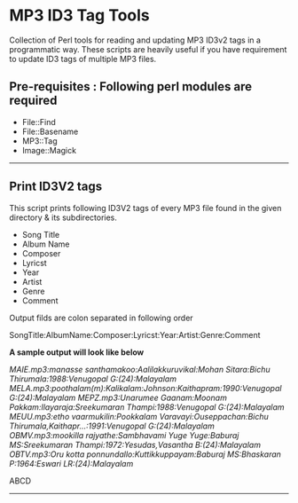 # MP3 ID3 Tag Tools
Collection of Perl tools for reading and updating MP3 ID3v2 tags in a programmatic way. These scripts are heavily useful
if you have requirement to update ID3 tags of multiple MP3 files.

## Pre-requisites : Following perl modules are required

* File::Find
* File::Basename
* MP3::Tag
* Image::Magick

----
## Print ID3V2 tags
This script prints following ID3V2 tags of every MP3 file found in the given directory & its subdirectories.

* Song Title
* Album Name
* Composer
* Lyricst
* Year
* Artist
* Genre
* Comment

Output filds are colon separated in following order

SongTitle:AlbumName:Composer:Lyricst:Year:Artist:Genre:Comment

__A sample output will look like below__

_MAIE.mp3:manasse santhamakoo:Aalilakkuruvikal:Mohan Sitara:Bichu Thirumala:1988:Venugopal G:(24):Malayalam
MELA.mp3:poothalam(m):Kalikalam:Johnson:Kaithapram:1990:Venugopal G:(24):Malayalam
MEPZ.mp3:Unarumee Gaanam:Moonam Pakkam:Ilayaraja:Sreekumaran Thampi:1988:Venugopal G:(24):Malayalam
MEUU.mp3:etho vaarmukilin:Pookkalam Varavayi:Ouseppachan:Bichu Thirumala,Kaithapr...:1991:Venugopal G:(24):Malayalam
OBMV.mp3:mookilla rajyathe:Sambhavami Yuge Yuge:Baburaj MS:Sreekumaran Thampi:1972:Yesudas,Vasantha B:(24):Malayalam
OBTV.mp3:Oru kotta ponnundallo:Kuttikkuppayam:Baburaj MS:Bhaskaran P:1964:Eswari LR:(24):Malayalam_

ABCD

----
